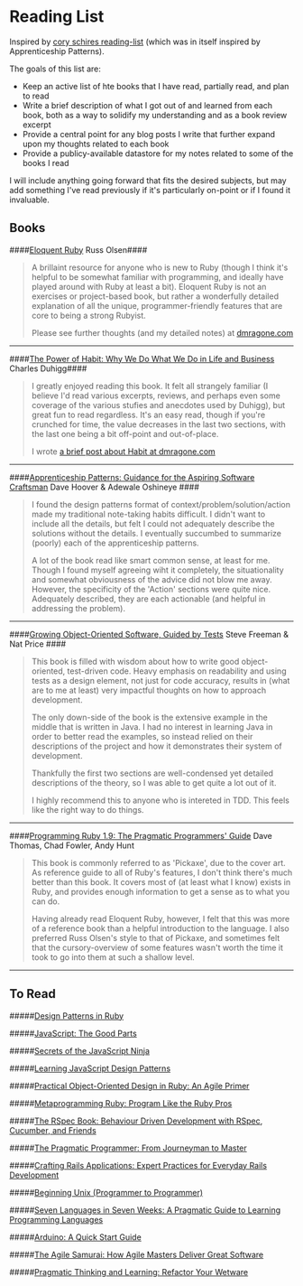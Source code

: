 # Reading List #

Inspired by [cory schires reading-list](https://github.com/coryschires/reading-list "coryschires's reading-list") (which was in itself inspired by Apprenticeship Patterns).

The goals of this list are:

* Keep an active list of hte books that I have read, partially read, and plan to read
* Write a brief description of what I got out of and learned from each book, both as a way to solidify my understanding and as a book review excerpt
* Provide a central point for any blog posts I write that further expand upon my thoughts related to each book
* Provide a publicy-available datastore for my notes related to some of the books I read

I will include anything going forward that fits the desired subjects, but may add something I've read previously if it's particularly on-point or if I found it invaluable.


## Books ##



####[Eloquent Ruby](http://www.amazon.com/Eloquent-Ruby-Addison-Wesley-Professional-Series/dp/0321584104 "Amazon: Eloquent Ruby") Russ Olsen####

> A brillaint resource for anyone who is new to Ruby (though I think it's helpful to be somewhat familiar with programming, and ideally have played around with Ruby at least a bit). Eloquent Ruby is not an exercises or project-based book, but rather a wonderfully detailed explanation of all the unique, programmer-friendly features that are core to being a strong Rubyist. 
>
> Please see further thoughts (and my detailed notes) at [dmragone.com](http://www.dmragone.com/post/31690211664 "Eloquent Ruby - thoughts and notes (dmragone.com)")

__________________________________

####[The Power of Habit: Why We Do What We Do in Life and Business](http://www.amazon.com/The-Power-Habit-Business-ebook/dp/B0055PGUYU "Amazon: The Power of Habit") Charles Duhigg####

> I greatly enjoyed reading this book. It felt all strangely familiar (I believe I'd read various excerpts, reviews, and perhaps even some coverage of the various stufies and anecdotes used by Duhigg), but great fun to read regardless. It's an easy read, though if you're crunched for time, the value decreases in the last two sections, with the last one being a bit off-point and out-of-place. 
>
> I wrote [a brief post about Habit at dmragone.com](http://www.dmragone.com/post/31013676349 "Willpower is a muscle - go get some exercise (dmragone.com")

__________________________________
  
####[Apprenticeship Patterns: Guidance for the Aspiring Software Craftsman](http://www.amazon.com/Apprenticeship-Patterns-Guidance-Aspiring-Craftsman/dp/0596518382 "Amazon: Apprenticeship Patterns") Dave Hoover & Adewale Oshineye ####
  
> I found the design patterns format of context/problem/solution/action made my traditional note-taking habits difficult. I didn't want to include all the details, but felt I could not adequately describe the solutions without the details. I eventually succumbed to summarize (poorly) each of the apprenticeship patterns. 
>
> A lot of the book read like smart common sense, at least for me. Though I found myself agreeing wiht it completely, the situationality and somewhat obviousness of the advice did not blow me away. However, the specificity of the 'Action' sections were quite nice. Adequately described, they are each actionable (and helpful in addressing the problem).

__________________________________
  
####[Growing Object-Oriented Software, Guided by Tests](http://www.amazon.com/dp/0321503627?tag=httpwwwm3pcou-20&camp=213381&creative=390973&linkCode=as4&creativeASIN=0321503627&adid=06D115KV8RV2P73KHNC1&&ref-refURL=http%3A%2F%2Fwww.growing-object-oriented-software.com%2F "Amazon: GOOS") Steve Freeman & Nat Price ####

> This book is filled with wisdom about how to write good object-oriented, test-driven code. Heavy emphasis on readability and using tests as a design element, not just for code accuracy, results in (what are to me at least) very impactful thoughts on how to approach development. 
>
> The only down-side of the book is the extensive example in the middle that is written in Java. I had no interest in learning Java in order to better read the examples, so instead relied on their descriptions of the project and how it demonstrates their system of development.
>
> Thankfully the first two sections are well-condensed yet detailed descriptions of the theory, so I was able to get quite a lot out of it.
>
> I highly recommend this to anyone who is intereted in TDD. This feels like the right way to do things.

__________________________________

####[Programming Ruby 1.9: The Pragmatic Programmers' Guide](http://www.amazon.com/Programming-Ruby-1-9-Pragmatic-Programmers/dp/1934356085 "Amazon: Programming Ruby 1.9") Dave Thomas, Chad Fowler, Andy Hunt

> This book is commonly referred to as 'Pickaxe', due to the cover art. 
> As reference guide to all of Ruby's features, I don't think there's much better than this book. It covers most of (at least what I know) exists in Ruby, and provides enough information to get a sense as to what you can do. 
> 
> Having already read Eloquent Ruby, however, I felt that this was more of a reference book than a helpful introduction to the language. I also preferred Russ Olsen's style to that of Pickaxe, and sometimes felt that the cursory-overview of some features wasn't worth the time it took to go into them at such a shallow level.
  
__________________________________

  
## To Read ##

#####[Design Patterns in Ruby](http://www.amazon.com/Design-Patterns-Ruby-Russ-Olsen/dp/0321490452 "Amazon: Design Patterns in Ruby")
  
#####[JavaScript: The Good Parts](http://www.amazon.com/JavaScript-Good-Parts-Douglas-Crockford/dp/0596517742/ "Amazon: JavaScript the Good Parts")
  
#####[Secrets of the JavaScript Ninja](http://www.amazon.com/Secrets-JavaScript-Ninja-John-Resig/dp/193398869X/ "Amazon: Secrets of the JavaScipt Ninja")
  
#####[Learning JavaScript Design Patterns](http://addyosmani.com/resources/essentialjsdesignpatterns/book/ "Learning JavaScript Design Patterns")
  
#####[Practical Object-Oriented Design in Ruby: An Agile Primer](http://www.amazon.com/dp/0321721330 "Amazon: Practical Object-Oriented Design in Ruby")

#####[Metaprogramming Ruby: Program Like the Ruby Pros](http://www.amazon.com/Metaprogramming-Ruby-Program-Like-Pros/dp/1934356476 "Amazon: Metaprogramming Ruby")
  
#####[The RSpec Book: Behaviour Driven Development with RSpec, Cucumber, and Friends](http://www.amazon.com/The-RSpec-Book-Behaviour-Development/dp/1934356379 "Amazon: The RSpec Book")
  
#####[The Pragmatic Programmer: From Journeyman to Master](http://www.amazon.com/The-Pragmatic-Programmer-Journeyman-Master/dp/020161622X "Amazon: The Pragmatic Programmer")
  
#####[Crafting Rails Applications: Expert Practices for Everyday Rails Development](http://www.amazon.com/Crafting-Rails-Applications-Development-Programmers/dp/1934356735 "Amazon: Crafting Rails Applications")
  
#####[Beginning Unix (Programmer to Programmer)](http://www.amazon.com/Beginning-Unix-Programmer-Paul-Love/dp/0764579940 "Amazon: Beginning Unix")
  
#####[Seven Languages in Seven Weeks: A Pragmatic Guide to Learning Programming Languages](http://www.amazon.com/Seven-Languages-Weeks-Programming-Programmers/dp/193435659X "Amazon: Seven Languages in Seven Weeks")

#####[Arduino: A Quick Start Guide](http://www.amazon.com/Arduino-Quick-Start-Quick-Start-Guides/dp/1934356662 "Amazon: Arduino Quick Start Guide")
  
#####[The Agile Samurai: How Agile Masters Deliver Great Software](http://www.amazon.com/The-Agile-Samurai-Pragmatic-Programmers/dp/1934356581 "Amazon: The Agile Samurai")
  
#####[Pragmatic Thinking and Learning: Refactor Your Wetware](http://natashatherobot.com/2012/09/21/my-rails-new-workflow-with-testing/ "Amazon: Pragmatic Thinking and Learning: Refactor Your Wetware")